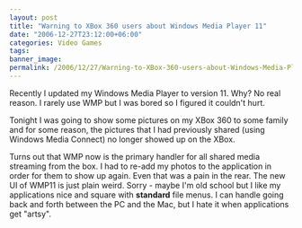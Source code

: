 ```yaml
---
layout: post
title: "Warning to XBox 360 users about Windows Media Player 11"
date: "2006-12-27T23:12:00+06:00"
categories: Video Games 
tags: 
banner_image: 
permalink: /2006/12/27/Warning-to-XBox-360-users-about-Windows-Media-Player-11
---
```


Recently I updated my Windows Media Player to version 11. Why? No real reason. I rarely use WMP but I was bored so I figured it couldn't hurt. 

Tonight I was going to show some pictures on my XBox 360 to some family and for some reason, the pictures that I had previously shared (using Windows Media Connect) no longer showed up on the XBox. 

Turns out that WMP now is the primary handler for all shared media streaming from the box. I had to re-add my photos to the application in order for them to show up again. Even that was a pain in the rear. The new UI of WMP11 is just plain weird. Sorry - maybe I'm old school but I like my applications nice and square with <b>standard</b> file menus. I can handle going back and forth between the PC and the Mac, but I hate it when applications get "artsy".